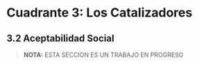 # Cuadrante 3: Los Catalizadores
## 3.2 Aceptabilidad Social

> **NOTA:**
> ESTA SECCION ES UN TRABAJO EN PROGRESO